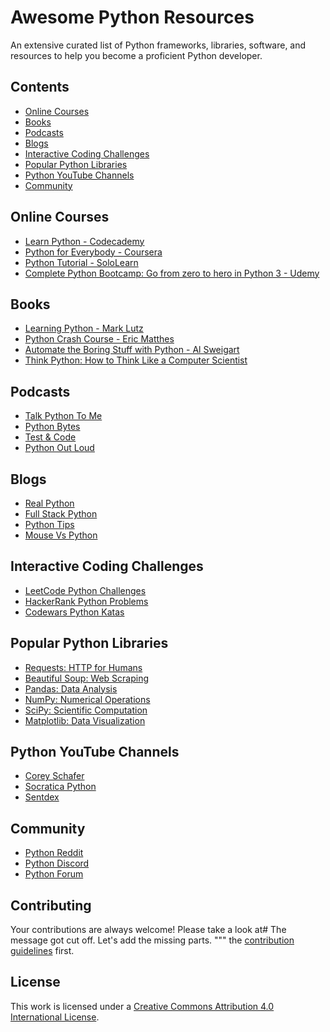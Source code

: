 # Awesome Python Resources

An extensive curated list of Python frameworks, libraries, software, and resources to help you become a proficient Python developer.

## Contents
- [Online Courses](#online-courses)
- [Books](#books)
- [Podcasts](#podcasts)
- [Blogs](#blogs)
- [Interactive Coding Challenges](#interactive-coding-challenges)
- [Popular Python Libraries](#popular-python-libraries)
- [Python YouTube Channels](#python-youtube-channels)
- [Community](#community)

## Online Courses
- [Learn Python - Codecademy](https://www.codecademy.com/learn/learn-python-3)
- [Python for Everybody - Coursera](https://www.coursera.org/specializations/python)
- [Python Tutorial - SoloLearn](https://www.sololearn.com/Course/Python/)
- [Complete Python Bootcamp: Go from zero to hero in Python 3 - Udemy](https://www.udemy.com/course/complete-python-bootcamp/)

## Books
- [Learning Python - Mark Lutz](https://www.amazon.com/Learning-Python-5th-Mark-Lutz/dp/1449355730)
- [Python Crash Course - Eric Matthes](https://nostarch.com/pythoncrashcourse2e)
- [Automate the Boring Stuff with Python - Al Sweigart](https://automatetheboringstuff.com/)
- [Think Python: How to Think Like a Computer Scientist](https://greenteapress.com/wp/think-python-2e/)

## Podcasts
- [Talk Python To Me](https://talkpython.fm/)
- [Python Bytes](https://pythonbytes.fm/)
- [Test & Code](https://testandcode.com/)
- [Python Out Loud](https://pythonoutloud.com/)

## Blogs
- [Real Python](https://realpython.com/)
- [Full Stack Python](https://www.fullstackpython.com/)
- [Python Tips](https://pythontips.com/)
- [Mouse Vs Python](https://mousevspython.com/)

## Interactive Coding Challenges
- [LeetCode Python Challenges](https://leetcode.com/tag/python/)
- [HackerRank Python Problems](https://www.hackerrank.com/domains/tutorials/10-days-of-python)
- [Codewars Python Katas](https://www.codewars.com/collections/basic-python)

## Popular Python Libraries
- [Requests: HTTP for Humans](https://requests.readthedocs.io/)
- [Beautiful Soup: Web Scraping](https://www.crummy.com/software/BeautifulSoup/)
- [Pandas: Data Analysis](https://pandas.pydata.org/)
- [NumPy: Numerical Operations](https://numpy.org/)
- [SciPy: Scientific Computation](https://www.scipy.org/)
- [Matplotlib: Data Visualization](https://matplotlib.org/)

## Python YouTube Channels
- [Corey Schafer](https://www.youtube.com/user/schafer5)
- [Socratica Python](https://www.youtube.com/playlist?list=PLi01XoE8jYohWFPpC17Z-wWhPOSuh8Er-)
- [Sentdex](https://www.youtube.com/user/sentdex)

## Community
- [Python Reddit](https://www.reddit.com/r/Python/)
- [Python Discord](https://pythondiscord.com/)
- [Python Forum](https://python-forum.io/)

## Contributing
Your contributions are always welcome! Please take a look at# The message got cut off. Let's add the missing parts.
"""
the [contribution guidelines](CONTRIBUTING.md) first.

## License
This work is licensed under a [Creative Commons Attribution 4.0 International License](LICENSE).

